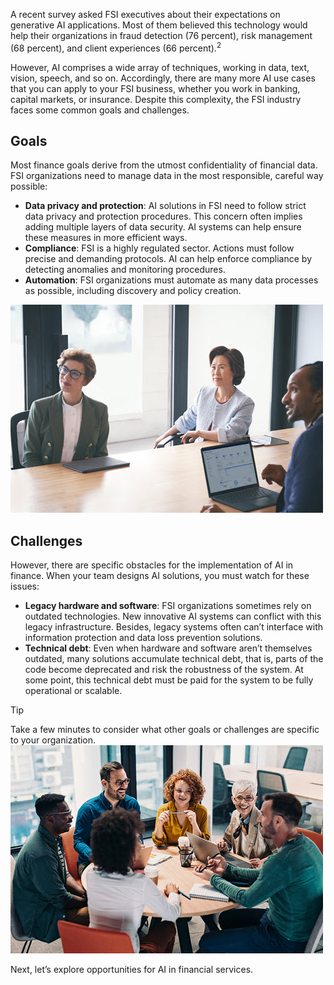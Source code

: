 A recent survey asked FSI executives about their expectations on generative AI applications. Most of them believed this technology would help their organizations in fraud detection (76 percent), risk management (68 percent), and client experiences (66 percent).<sup>2</sup>

However, AI comprises a wide array of techniques, working in data, text, vision, speech, and so on. Accordingly, there are many more AI use cases that you can apply to your FSI business, whether you work in banking, capital markets, or insurance. Despite this complexity, the FSI industry faces some common goals and challenges.

## Goals

Most finance goals derive from the utmost confidentiality of financial data. FSI organizations need to manage data in the most responsible, careful way possible:

* **Data privacy and protection**: AI solutions in FSI need to follow strict data privacy and protection procedures. This concern often implies adding multiple layers of data security. AI systems can help ensure these measures in more efficient ways.
* **Compliance**: FSI is a highly regulated sector. Actions must follow precise and demanding protocols. AI can help enforce compliance by detecting anomalies and monitoring procedures.
* **Automation**: FSI organizations must automate as many data processes as possible, including discovery and policy creation.

![People meeting in a conference room.](../media/2b-board-room.jpg)

## Challenges

However, there are specific obstacles for the implementation of AI in finance. When your team designs AI solutions, you must watch for these issues:

* **Legacy hardware and software**: FSI organizations sometimes rely on outdated technologies. New innovative AI systems can conflict with this legacy infrastructure. Besides, legacy systems often can’t interface with information protection and data loss prevention solutions.
* **Technical debt**: Even when hardware and software aren’t themselves outdated, many solutions accumulate technical debt, that is, parts of the code become deprecated and risk the robustness of the system. At some point, this technical debt must be paid for the system to be fully operational or scalable.

> [!TIP]
> Take a few minutes to consider what other goals or challenges are specific to your organization.
> ![People working and talking around a table.](../media/2-reflection.jpg)

Next, let’s explore opportunities for AI in financial services.